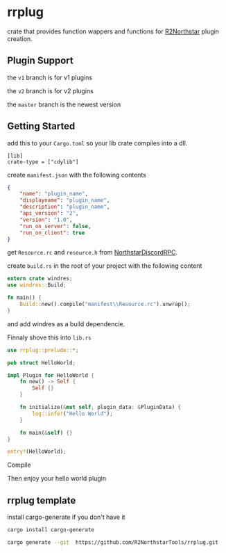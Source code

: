 # rrplug
crate that provides function wappers and functions for [R2Northstar](https://github.com/R2Northstar/NorthstarLauncher) plugin creation.

## Plugin Support
the `v1` branch is for v1 plugins

the `v2` branch is for v2 plugins

the `master` branch is the newest version

## Getting Started
add this to your `Cargo.toml` so your lib crate compiles into a dll.
```t
[lib]
crate-type = ["cdylib"]
```

create `manifest.json` with the following contents
```json
{
    "name": "plugin_name",
    "displayname": "plugin_name",
    "description": "plugin_name",
    "api_version": "2",
    "version": "1.0",
    "run_on_server": false,
    "run_on_client": true
}
```

get `Resource.rc` and `resource.h` from [ NorthstarDiscordRPC](https://github.com/R2Northstar/NorthstarDiscordRPC/tree/main/DiscordRPC).

create `build.rs` in the root of your project with the following content
```rust
extern crate windres;
use windres::Build;

fn main() {
    Build::new().compile("manifest\\Resource.rc").unwrap();
}
```
and add windres as a build dependencie.

Finnaly shove this into `lib.rs`
```rust
use rrplug::prelude::*;

pub struct HelloWorld;

impl Plugin for HelloWorld {
    fn new() -> Self {
        Self {}
    }

    fn initialize(&mut self, plugin_data: &PluginData) {
        log::info!("Hello World");
    }

    fn main(&self) {}
}

entry!(HelloWorld);
```

Compile

Then enjoy your hello world plugin

## rrplug template

install cargo-generate if you don't have it
```bash
cargo install cargo-generate
```

```bash
cargo generate --git  https://github.com/R2NorthstarTools/rrplug.git
```
